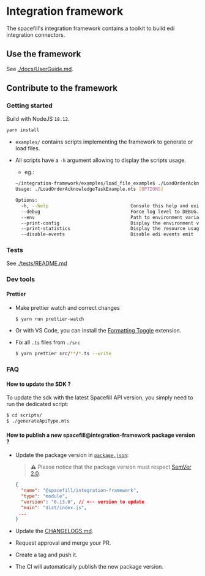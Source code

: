 # Integration framework

The spacefill's integration framework contains a toolkit to build edi integration connectors.

## Use the framework

See [./docs/UserGuide.md](./docs/UserGuide.md).

## Contribute to the framework

### Getting started

Build with NodeJS `18.12`.

```sh
yarn install
```

- `examples/` contains scripts implementing the framework to generate or load files.
- All scripts have a `-h` argument allowing to display the scripts usage.

  - eg.:

  ```sh
  ~/integration-framework/examples/load_file_example$ ./LoadOrderAcknowledgeTaskExample.mts -h
  Usage: ./LoadOrderAcknowledgeTaskExample.mts [OPTIONS]

  Options:
    -h, --help                              Console this help and exit.
    --debug                                 Force log level to DEBUG.
    --env                                   Path to environment variables file. e.g: --env=.env
    --print-config                          Display the environment variables values and exit.
    --print-statistics                      Display the resource usage at the end of the process
    --disable-events                        Disable edi events emit

  ```

### Tests

See [./tests/README.md](./tests/README.md)

### Dev tools

#### Prettier

- Make prettier watch and correct changes

  ```sh
  $ yarn run prettier-watch
  ```

- Or with VS Code, you can install the [Formatting Toggle](https://marketplace.visualstudio.com/items?itemName=tombonnike.vscode-status-bar-format-toggle) extension.

- Fix all `.ts` files from `./src`

  ```sh
  $ yarn prettier src/**/*.ts --write
  ```

### FAQ

#### How to update the SDK ?

To update the sdk with the latest Spacefill API version, you simply need to run the dedicated script:

```sh
$ cd scripts/
$ ./generateApiType.mts
```

#### How to publish a new spacefill@integration-framework package version ?

- Update the package version in [`package.json`](./package.json):
  > :warning: Please notice that the package version must respect [SemVer 2.0](https://semver.org/lang/fr/).
  ```json
  {
    "name": "@spacefill/integration-framework",
    "type": "module",
    "version": "0.13.0", // <-- version to update
    "main": "dist/index.js",
   ...
  }
  ```

- Update the [CHANGELOGS.md](./CHANGELOG.md).

- Request approval and merge your PR.

- Create a tag and push it.

- The CI will automatically publish the new package version.

